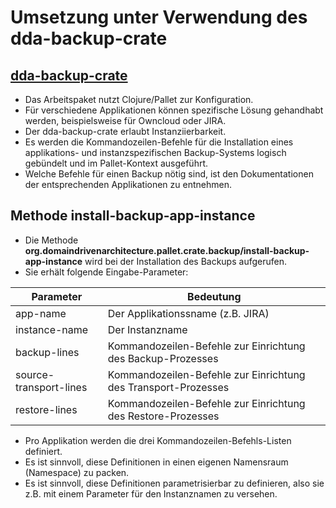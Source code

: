 # Umsetzung unter Verwendung des dda-backup-crate
## [dda-backup-crate](https://github.com/DomainDrivenArchitecture/dda-backup-crate)
* Das Arbeitspaket nutzt Clojure/Pallet zur Konfiguration.
* Für verschiedene Applikationen können spezifische Lösung gehandhabt werden, beispielsweise für Owncloud oder JIRA.
* Der dda-backup-crate erlaubt Instanziierbarkeit.
* Es werden die Kommandozeilen-Befehle für die Installation eines applikations- und instanzspezifischen Backup-Systems logisch gebündelt und im Pallet-Kontext ausgeführt.
* Welche Befehle für einen Backup nötig sind, ist den Dokumentationen der entsprechenden Applikationen zu entnehmen.

## Methode install-backup-app-instance
* Die Methode **org.domaindrivenarchitecture.pallet.crate.backup/install-backup-app-instance** wird bei der Installation des Backups aufgerufen.
* Sie erhält folgende Eingabe-Parameter:

| Parameter       | Bedeutung     |
| --------------- |-------------|
| app-name        | Der Applikationssname (z.B. JIRA) |
| instance-name        | Der Instanzname     |
| backup-lines   | Kommandozeilen-Befehle zur Einrichtung des Backup-Prozesses  |
| source-transport-lines | Kommandozeilen-Befehle zur Einrichtung des Transport-Prozesses |
| restore-lines | Kommandozeilen-Befehle zur Einrichtung des Restore-Prozesses |
 
* Pro Applikation werden die drei Kommandozeilen-Befehls-Listen definiert.
* Es ist sinnvoll, diese Definitionen in einen eigenen Namensraum (Namespace) zu packen.
* Es ist sinnvoll, diese Definitionen parametrisierbar zu definieren, also sie z.B. mit einem Parameter für den Instanznamen zu versehen.  



